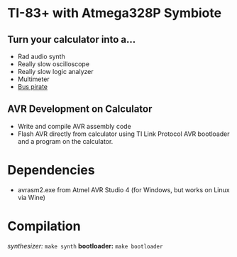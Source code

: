 TI-83+ with Atmega328P Symbiote
===============================

Turn your calculator into a...
------------------------------

* Rad audio synth
* Really slow oscilloscope
* Really slow logic analyzer
* Multimeter
* [Bus pirate](http://dangerousprototypes.com/docs/Bus_Pirate)

AVR Development on Calculator
-----------------------------

* Write and compile AVR assembly code
* Flash AVR directly from calculator using TI Link Protocol AVR bootloader and a program on the calculator.

Dependencies
============

* avrasm2.exe from Atmel AVR Studio 4 (for Windows, but works on Linux via Wine)

Compilation
===========

_synthesizer:_ `make synth`
__bootloader:__ `make bootloader` 
